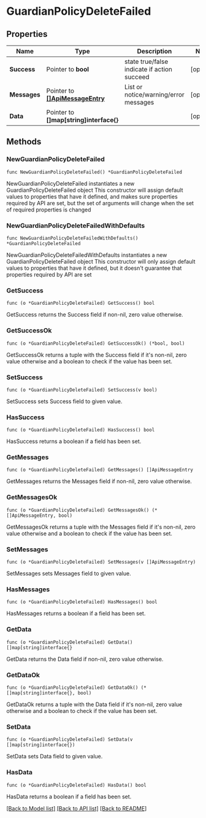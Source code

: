# GuardianPolicyDeleteFailed

## Properties

Name | Type | Description | Notes
------------ | ------------- | ------------- | -------------
**Success** | Pointer to **bool** | state true/false indicate if action succeed | [optional] 
**Messages** | Pointer to [**[]ApiMessageEntry**](ApiMessageEntry.md) | List or notice/warning/error messages | [optional] 
**Data** | Pointer to **[]map[string]interface{}** |  | [optional] 

## Methods

### NewGuardianPolicyDeleteFailed

`func NewGuardianPolicyDeleteFailed() *GuardianPolicyDeleteFailed`

NewGuardianPolicyDeleteFailed instantiates a new GuardianPolicyDeleteFailed object
This constructor will assign default values to properties that have it defined,
and makes sure properties required by API are set, but the set of arguments
will change when the set of required properties is changed

### NewGuardianPolicyDeleteFailedWithDefaults

`func NewGuardianPolicyDeleteFailedWithDefaults() *GuardianPolicyDeleteFailed`

NewGuardianPolicyDeleteFailedWithDefaults instantiates a new GuardianPolicyDeleteFailed object
This constructor will only assign default values to properties that have it defined,
but it doesn't guarantee that properties required by API are set

### GetSuccess

`func (o *GuardianPolicyDeleteFailed) GetSuccess() bool`

GetSuccess returns the Success field if non-nil, zero value otherwise.

### GetSuccessOk

`func (o *GuardianPolicyDeleteFailed) GetSuccessOk() (*bool, bool)`

GetSuccessOk returns a tuple with the Success field if it's non-nil, zero value otherwise
and a boolean to check if the value has been set.

### SetSuccess

`func (o *GuardianPolicyDeleteFailed) SetSuccess(v bool)`

SetSuccess sets Success field to given value.

### HasSuccess

`func (o *GuardianPolicyDeleteFailed) HasSuccess() bool`

HasSuccess returns a boolean if a field has been set.

### GetMessages

`func (o *GuardianPolicyDeleteFailed) GetMessages() []ApiMessageEntry`

GetMessages returns the Messages field if non-nil, zero value otherwise.

### GetMessagesOk

`func (o *GuardianPolicyDeleteFailed) GetMessagesOk() (*[]ApiMessageEntry, bool)`

GetMessagesOk returns a tuple with the Messages field if it's non-nil, zero value otherwise
and a boolean to check if the value has been set.

### SetMessages

`func (o *GuardianPolicyDeleteFailed) SetMessages(v []ApiMessageEntry)`

SetMessages sets Messages field to given value.

### HasMessages

`func (o *GuardianPolicyDeleteFailed) HasMessages() bool`

HasMessages returns a boolean if a field has been set.

### GetData

`func (o *GuardianPolicyDeleteFailed) GetData() []map[string]interface{}`

GetData returns the Data field if non-nil, zero value otherwise.

### GetDataOk

`func (o *GuardianPolicyDeleteFailed) GetDataOk() (*[]map[string]interface{}, bool)`

GetDataOk returns a tuple with the Data field if it's non-nil, zero value otherwise
and a boolean to check if the value has been set.

### SetData

`func (o *GuardianPolicyDeleteFailed) SetData(v []map[string]interface{})`

SetData sets Data field to given value.

### HasData

`func (o *GuardianPolicyDeleteFailed) HasData() bool`

HasData returns a boolean if a field has been set.


[[Back to Model list]](../README.md#documentation-for-models) [[Back to API list]](../README.md#documentation-for-api-endpoints) [[Back to README]](../README.md)


